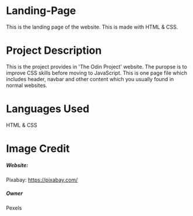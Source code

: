 # Landing-Page
This is the landing page of the website. This is made with HTML & CSS.

# Project Description
This is the project provides in 'The Odin Project' website. The puropse is to improve CSS skills before moving to JavaScript. This is one page file which includes header, navbar and other content which you usually found in normal websites.

# Languages Used
HTML & CSS

# Image Credit
##### Website:
Pixabay: https://pixabay.com/
##### Owner 
Pexels